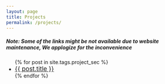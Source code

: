 ```yaml
---
layout: page
title: Projects
permalink: /projects/
---
```


#####  Note: Some of the links might be not available due to website maintenance, We applogize for the inconvenience

<ul>
  {% for post in site.tags.project_sec %}
    <li>
        <big><a href="{{ site.baseurl }}{{ post.url }}">{{ post.title }}</a></big>
    </li>
  {% endfor %}
</ul>


